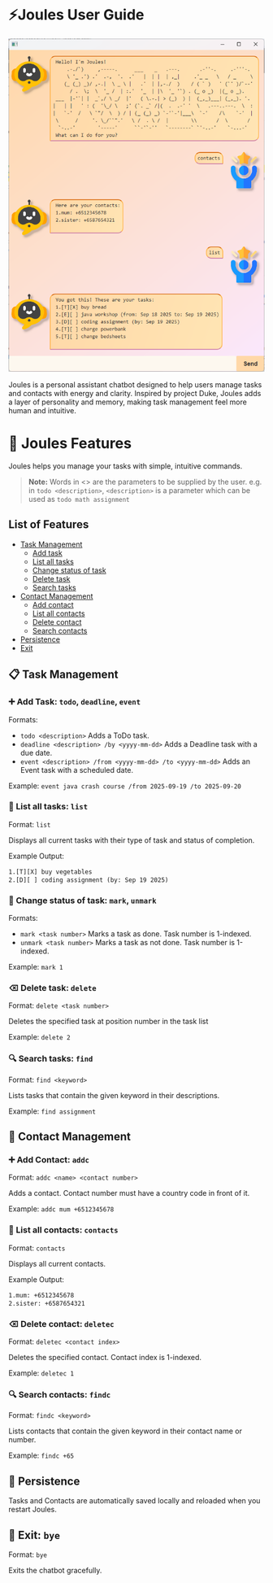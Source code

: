 # ⚡Joules User Guide

![img.png](Ui.png)

Joules is a personal assistant chatbot designed to help users manage tasks and contacts with energy and clarity. Inspired by project Duke, Joules adds a layer of personality and memory, making task management feel more human and intuitive.

# 📘 Joules Features
Joules helps you manage your tasks with simple, intuitive commands.
> **Note:**
> Words in <> are the parameters to be supplied by the user.
> e.g. in `todo <description>`, `<description>` is a parameter which can be used as `todo math assignment`

##  List of Features
  - [Task Management](#-task-management)
    - [Add task](#-add-task-todo-deadline-event)
    - [List all tasks](#-list-all-tasks-list)
    - [Change status of task](#-change-status-of-task-mark-unmark)
    - [Delete task](#-delete-task-delete)
    - [Search tasks](#-search-tasks-find)
  - [Contact Management](#-contact-management)
    - [Add contact](#-add-contact-addc)
    - [List all contacts](#-list-all-contacts-contacts)
    - [Delete contact](#-delete-contact-deletec)
    - [Search contacts](#-search-contacts-findc)
  - [Persistence](#-persistence)
  - [Exit](#-exit-bye)

## 📋 Task Management
### ➕ Add Task: `todo`, `deadline`, `event`
Formats:
- `todo <description>`
  Adds a ToDo task.
- `deadline <description> /by <yyyy-mm-dd>`
  Adds a Deadline task with a due date.
- `event <description> /from <yyyy-mm-dd> /to <yyyy-mm-dd>`
  Adds an Event task with a scheduled date.

Example: `event java crash course /from 2025-09-19 /to 2025-09-20`

### 📜 List all tasks: `list`
Format: `list`

Displays all current tasks with their type of task and status of completion.

Example Output: 
```
1.[T][X] buy vegetables
2.[D][ ] coding assignment (by: Sep 19 2025)
```

### 🔁 Change status of task: `mark`, `unmark`
Formats:
- `mark <task number>`
  Marks a task as done. Task number is 1-indexed.
- `unmark <task number>`
  Marks a task as not done. Task number is 1-indexed.

Example: `mark 1`

### ⌫ Delete task: `delete`
Format: `delete <task number>`

Deletes the specified task at position number in the task list

Example: `delete 2`

### 🔍 Search tasks: `find`
Format: `find <keyword>`

Lists tasks that contain the given keyword in their descriptions.

Example: `find assignment`

## 👥 Contact Management
### ➕ Add Contact: `addc`
Format: `addc <name> <contact number>`

Adds a contact. Contact number must have a country code in front of it. 

Example: `addc mum +6512345678`

### 📜 List all contacts: `contacts`
Format: `contacts`

Displays all current contacts. 

Example Output: 
```
1.mum: +6512345678
2.sister: +6587654321
```

### ⌫ Delete contact: `deletec`
Format: `deletec <contact index>`

Deletes the specified contact. Contact index is 1-indexed.

Example: `deletec 1`

### 🔍 Search contacts: `findc`
Format: `findc <keyword>`

Lists contacts that contain the given keyword in their contact name or number.

Example: `findc +65`

## 💾 Persistence
Tasks and Contacts are automatically saved locally and reloaded when you restart Joules.

## 🚪 Exit: `bye`
Format: `bye`

Exits the chatbot gracefully.